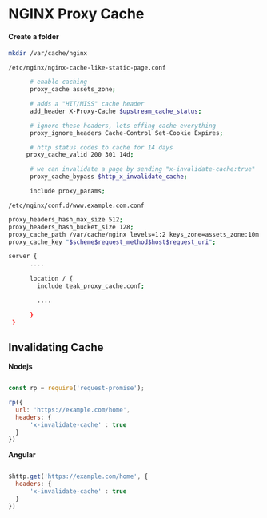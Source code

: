 # NGINX Proxy Cache

#### Create a folder

```sh
mkdir /var/cache/nginx
```

`/etc/nginx/nginx-cache-like-static-page.conf`

```sh
      # enable caching
      proxy_cache assets_zone;

      # adds a "HIT/MISS" cache header
      add_header X-Proxy-Cache $upstream_cache_status;

      # ignore these headers, lets effing cache everything
      proxy_ignore_headers Cache-Control Set-Cookie Expires;

      # http status codes to cache for 14 days
     proxy_cache_valid 200 301 14d;

      # we can invalidate a page by sending "x-invalidate-cache:true"
      proxy_cache_bypass $http_x_invalidate_cache;

      include proxy_params;

```

`/etc/nginx/conf.d/www.example.com.conf`

```sh
proxy_headers_hash_max_size 512;
proxy_headers_hash_bucket_size 128;
proxy_cache_path /var/cache/nginx levels=1:2 keys_zone=assets_zone:10m inactive=60m;
proxy_cache_key "$scheme$request_method$host$request_uri";

server {
      ....
      
      location / {
        include teak_proxy_cache.conf;

        ....

      }
 }
```

## Invalidating Cache

**Nodejs**
```js

const rp = require('request-promise');

rp({
  url: 'https://example.com/home',
  headers: {
      'x-invalidate-cache' : true
  }
})
```

**Angular**
```js

$http.get('https://example.com/home', {
  headers: {
      'x-invalidate-cache' : true
  }
})
```
